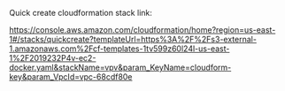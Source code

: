 Quick create cloudformation stack link:

https://console.aws.amazon.com/cloudformation/home?region=us-east-1#/stacks/quickcreate?templateUrl=https%3A%2F%2Fs3-external-1.amazonaws.com%2Fcf-templates-1tv599z60l24l-us-east-1%2F2019232P4v-ec2-docker.yaml&stackName=vpv&param_KeyName=cloudform-key&param_VpcId=vpc-68cdf80e
